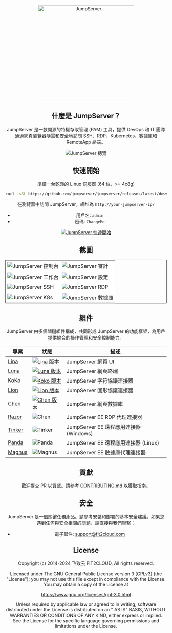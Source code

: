 <div align="center">
  <a name="readme-top"></a>
  <a href="https://jumpserver.org/index-en.html"><img src="https://download.jumpserver.org/images/jumpserver-logo.svg" alt="JumpServer" width="300" /></a>
  
## 什麼是 JumpServer？

JumpServer 是一款開源的特權存取管理 (PAM) 工具，提供 DevOps 和 IT 團隊通過網頁瀏覽器隨需和安全地訪問 SSH、RDP、Kubernetes、數據庫和 RemoteApp 終端。

![JumpServer 總覽](https://github.com/jumpserver/jumpserver/assets/32935519/35a371cb-8590-40ed-88ec-f351f8cf9045)

## 快速開始

準備一台乾淨的 Linux 伺服器 (64 位，>= 4c8g)

```sh
curl -sSL https://github.com/jumpserver/jumpserver/releases/latest/download/quick_start.sh | bash
```

在瀏覽器中訪問 JumpServer，網址為 `http://your-jumpserver-ip/`
- 用戶名: `admin`
- 密碼: `ChangeMe`

[![JumpServer 快速開始](https://github.com/user-attachments/assets/0f32f52b-9935-485e-8534-336c63389612)](https://www.youtube.com/watch?v=UlGYRbKrpgY "JumpServer 快速開始")

## 截圖

<table style="border-collapse: collapse; border: 1px solid black;">
  <tr>
    <td style="padding: 5px;background-color:#fff;"><img src= "https://github.com/jumpserver/jumpserver/assets/32935519/99fabe5b-0475-4a53-9116-4c370a1426c4" alt="JumpServer 控制台"   /></td>
    <td style="padding: 5px;background-color:#fff;"><img src= "https://github.com/jumpserver/jumpserver/assets/32935519/a424d731-1c70-4108-a7d8-5bbf387dda9a" alt="JumpServer 審計"   /></td>
  </tr>

  <tr>
    <td style="padding: 5px;background-color:#fff;"><img src= "https://github.com/jumpserver/jumpserver/assets/32935519/393d2c27-a2d0-4dea-882d-00ed509e00c9" alt="JumpServer 工作台"   /></td>
    <td style="padding: 5px;background-color:#fff;"><img src= "https://github.com/jumpserver/jumpserver/assets/32935519/3a2611cd-8902-49b8-b82b-2a6dac851f3e" alt="JumpServer 設定"   /></td>
  </tr>

  <tr>
    <td style="padding: 5px;background-color:#fff;"><img src= "https://github.com/jumpserver/jumpserver/assets/32935519/1e236093-31f7-4563-8eb1-e36d865f1568" alt="JumpServer SSH"   /></td>
    <td style="padding: 5px;background-color:#fff;"><img src= "https://github.com/jumpserver/jumpserver/assets/32935519/69373a82-f7ab-41e8-b763-bbad2ba52167" alt="JumpServer RDP"   /></td>
  </tr>
  <tr>
    <td style="padding: 5px;background-color:#fff;"><img src= "https://github.com/jumpserver/jumpserver/assets/32935519/5bed98c6-cbe8-4073-9597-d53c69dc3957" alt="JumpServer K8s"   /></td>
    <td style="padding: 5px;background-color:#fff;"><img src= "https://github.com/jumpserver/jumpserver/assets/32935519/b80ad654-548f-42bc-ba3d-c1cfdf1b46d6" alt="JumpServer 數據庫"   /></td>
  </tr>
</table>

## 組件

JumpServer 由多個關鍵組件構成，共同形成 JumpServer 的功能框架，為用戶提供綜合的操作管理和安全控制能力。

| 專案                                                 | 狀態                                                                                                                                                           | 描述                                                                                                       |
|------------------------------------------------------|----------------------------------------------------------------------------------------------------------------------------------------------------------------|------------------------------------------------------------------------------------------------------------|
| [Lina](https://github.com/jumpserver/lina)            | <a href="https://github.com/jumpserver/lina/releases"><img alt="Lina 版本" src="https://img.shields.io/github/release/jumpserver/lina.svg" /></a>               | JumpServer 網頁 UI                                                                                            |
| [Luna](https://github.com/jumpserver/luna)            | <a href="https://github.com/jumpserver/luna/releases"><img alt="Luna 版本" src="https://img.shields.io/github/release/jumpserver/luna.svg" /></a>               | JumpServer 網頁終端                                                                                            |
| [KoKo](https://github.com/jumpserver/koko)            | <a href="https://github.com/jumpserver/koko/releases"><img alt="Koko 版本" src="https://img.shields.io/github/release/jumpserver/koko.svg" /></a>               | JumpServer 字符協議連接器                                                                                        |
| [Lion](https://github.com/jumpserver/lion)            | <a href="https://github.com/jumpserver/lion/releases"><img alt="Lion 版本" src="https://img.shields.io/github/release/jumpserver/lion.svg" /></a>               | JumpServer 圖形協議連接器                                                                                        |
| [Chen](https://github.com/jumpserver/chen)            | <a href="https://github.com/jumpserver/chen/releases"><img alt="Chen 版本" src="https://img.shields.io/github/release/jumpserver/chen.svg" />                     | JumpServer 網頁數據庫                                                                                            |
| [Razor](https://github.com/jumpserver/razor)          | <img alt="Chen" src="https://img.shields.io/badge/release-private-red" />                                                                                      | JumpServer EE RDP 代理連接器                                                                                   |
| [Tinker](https://github.com/jumpserver/tinker)        | <img alt="Tinker" src="https://img.shields.io/badge/release-private-red" />                                                                                     | JumpServer EE 遠程應用連接器 (Windows)                                                                           |
| [Panda](https://github.com/jumpserver/Panda)          | <img alt="Panda" src="https://img.shields.io/badge/release-private-red" />                                                                                      | JumpServer EE 遠程應用連接器 (Linux)                                                                             |
| [Magnus](https://github.com/jumpserver/magnus)        | <img alt="Magnus" src="https://img.shields.io/badge/release-private-red" />                                                                                     | JumpServer EE 數據庫代理連接器                                                                                    |

## 貢獻

歡迎提交 PR 以貢獻。請參考 [CONTRIBUTING.md][contributing-link] 以獲取指南。

## 安全

JumpServer 是一個關鍵任務產品。請參考安裝和部署的基本安全建議。如果您遇到任何與安全相關的問題，請直接與我們聯繫：

- 電子郵件: support@fit2cloud.com

## License

Copyright (c) 2014-2024 飞致云 FIT2CLOUD, All rights reserved.

Licensed under The GNU General Public License version 3 (GPLv3) (the "License"); you may not use this file except in compliance with the License. You may obtain a copy of the License at

https://www.gnu.org/licenses/gpl-3.0.html

Unless required by applicable law or agreed to in writing, software distributed under the License is distributed on an " AS IS" BASIS, WITHOUT WARRANTIES OR CONDITIONS OF ANY KIND, either express or implied. See the License for the specific language governing permissions and limitations under the License.

<!-- JumpServer official link -->
[docs-link]: https://jumpserver.com/docs
[discord-link]: https://discord.com/invite/W6vYXmAQG2
[contributing-link]: https://github.com/jumpserver/jumpserver/blob/dev/CONTRIBUTING.md

<!-- JumpServer Other link-->
[license-link]: https://www.gnu.org/licenses/gpl-3.0.html
[docker-link]: https://hub.docker.com/u/jumpserver
[github-release-link]: https://github.com/jumpserver/jumpserver/releases/latest
[github-stars-link]: https://github.com/jumpserver/jumpserver
[github-issues-link]: https://github.com/jumpserver/jumpserver/issues

<!-- Shield link-->
[github-release-shield]: https://img.shields.io/github/v/release/jumpserver/jumpserver
[github-stars-shield]: https://img.shields.io/github/stars/jumpserver/jumpserver?color=%231890FF&style=flat-square
[docker-shield]: https://img.shields.io/docker/pulls/jumpserver/jms_all.svg
[license-shield]: https://img.shields.io/github/license/jumpserver/jumpserver
[discord-shield]: https://img.shields.io/discord/1194233267294052363?style=flat&logo=discord&logoColor=%23f5f5f5&labelColor=%235462eb&color=%235462eb

<!-- Image link -->